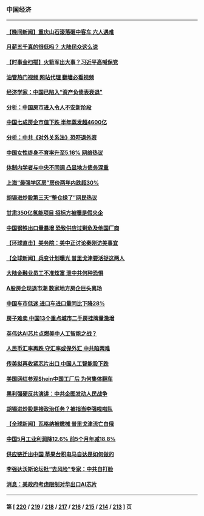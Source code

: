 ### 中国经济
---
#### [【晚间新闻】重庆山石滚落砸中客车 六人遇难](../../pages/ncid283/n14025587.md?06301645) 
#### [月薪五千真的很低吗？ 大陆民众这么说](../../pages/ncid283/n14025457.md?06301645) 
#### [【时事金扫描】火箭军出大事？习近平高喊保党](../../pages/ncid283/n14025388.md?06301645) 
#### [油管热门视频 网站代理 翻墙必看视频](http://138.2.39.72:81/youtube.html?epic-marker?06301645)
#### [经济学家：中国已陷入“资产负债表衰退”](../../pages/ncid283/n14025366.md?06301645) 
#### [分析：中国房市进入令人不安新阶段](../../pages/ncid283/n14025181.md?06301645) 
#### [中国七成房企市值下跌 半年蒸发超4600亿](../../pages/ncid283/n14025261.md?06301645) 
#### [分析：中共《对外关系法》恐吓退外资](../../pages/ncid283/n14025071.md?06301645) 
#### [中国女性终身不育率升至5.16% 网络热议](../../pages/ncid283/n14024825.md?06301645) 
#### [体制内学者与中央不同调 凸显地方债务深重](../../pages/ncid283/n14024954.md?06301645) 
#### [上海“最强学区房”房价两年内跌超30%](../../pages/ncid283/n14024910.md?06301645) 
#### [胡锡进炒股第三天“整仓绿了”网民热议](../../pages/ncid283/n14024911.md?06301645) 
#### [甘肃350亿氢能项目 招标方被曝是假央企](../../pages/ncid283/n14024853.md?06301645) 
#### [中国钢铁出口量暴增 恐致供应过剩危及他国厂商](../../pages/ncid283/n14024808.md?06301645) 
#### [【环球直击】美务院：美中正讨论秦刚访美事宜](../../pages/ncid283/n14024405.md?06301645) 
#### [【全球新闻】兵变计划曝光 普里戈津要活捉这两人](../../pages/ncid283/n14024802.md?06301645) 
#### [大陆金融业员工不准炫富 泄中共何种恐惧](../../pages/ncid283/n14024435.md?06301645) 
#### [A股房企现退市潮 数家地方房企巨头离场](../../pages/ncid283/n14024451.md?06301645) 
#### [中国车市低迷 进口车进口量同比下降28%](../../pages/ncid283/n14024445.md?06301645) 
#### [房子难卖 中国13个重点城市二手房挂牌量激增](../../pages/ncid283/n14024430.md?06301645) 
#### [英伟达AI芯片点燃美中人工智能之战？](../../pages/ncid283/n14024381.md?06301645) 
#### [人民币汇率再跌 守汇率或保外汇 中共陷两难](../../pages/ncid283/n14024090.md?06301645) 
#### [传美拟再收紧芯片出口 中国人工智能股下跌](../../pages/ncid283/n14024306.md?06301645) 
#### [美国网红参观Shein中国工厂后 为何集体翻车](../../pages/ncid283/n14024265.md?06301645) 
#### [黑利强硬反共演讲：中共企图发动人民战争](../../pages/ncid283/n14024162.md?06301645) 
#### [胡锡进炒股是接政治任务？被指当李强啦啦队](../../pages/ncid283/n14024035.md?06301645) 
#### [【全球新闻】瓦格纳被缴械 普里戈津流亡白俄](../../pages/ncid283/n14024079.md?06301645) 
#### [中国5月工业利润降12.6% 前5个月年减18.8%](../../pages/ncid283/n14023953.md?06301645) 
#### [供应链迁出中国 苹果台积电马自达是如何做的](../../pages/ncid283/n14023243.md?06301645) 
#### [李强达沃斯论坛批“去风险”专家：中共自打脸](../../pages/ncid283/n14023614.md?06301645) 
#### [消息：美政府考虑限制对华出口AI芯片](../../pages/ncid283/n14023873.md?06301645) 

---
#### 第 [ [220](./220.md?06301645) / [219](./219.md?06301645) / [218](./218.md?06301645) / [217](./217.md?06301645) / [216](./216.md?06301645) / [215](./215.md?06301645) / [214](./214.md?06301645) / [213](./213.md?06301645) ] 页
